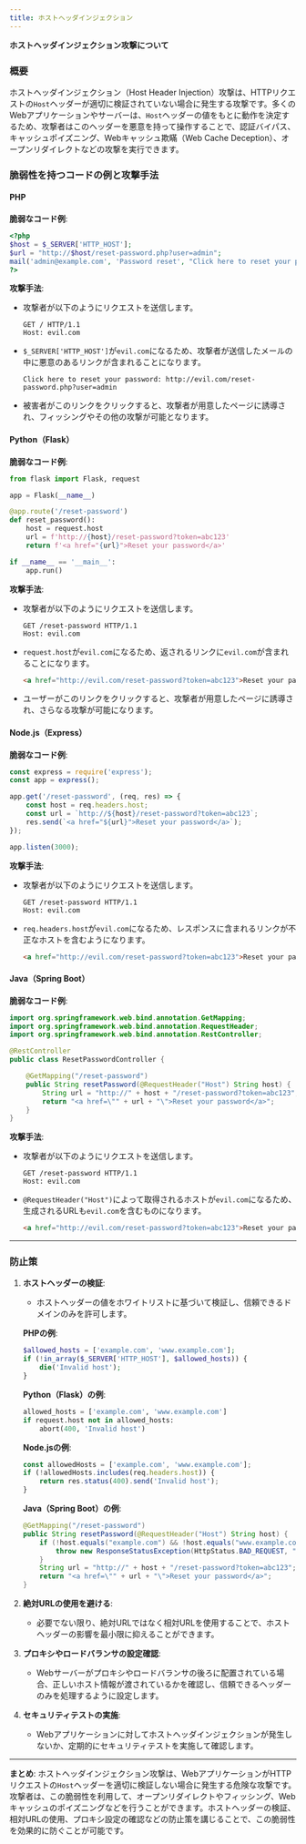 ```yaml
---
title: ホストヘッダインジェクション
---
```


**ホストヘッダインジェクション攻撃について**

### **概要**

ホストヘッダインジェクション（Host Header Injection）攻撃は、HTTPリクエストの`Host`ヘッダーが適切に検証されていない場合に発生する攻撃です。多くのWebアプリケーションやサーバーは、`Host`ヘッダーの値をもとに動作を決定するため、攻撃者はこのヘッダーを悪意を持って操作することで、認証バイパス、キャッシュポイズニング、Webキャッシュ欺瞞（Web Cache Deception）、オープンリダイレクトなどの攻撃を実行できます。

### **脆弱性を持つコードの例と攻撃手法**

#### **PHP**

**脆弱なコード例**:
```php
<?php
$host = $_SERVER['HTTP_HOST'];
$url = "http://$host/reset-password.php?user=admin";
mail('admin@example.com', 'Password reset', "Click here to reset your password: $url");
?>
```

**攻撃手法**:
- 攻撃者が以下のようにリクエストを送信します。

  ```http
  GET / HTTP/1.1
  Host: evil.com
  ```

- `$_SERVER['HTTP_HOST']`が`evil.com`になるため、攻撃者が送信したメールの中に悪意のあるリンクが含まれることになります。

  ```text
  Click here to reset your password: http://evil.com/reset-password.php?user=admin
  ```

- 被害者がこのリンクをクリックすると、攻撃者が用意したページに誘導され、フィッシングやその他の攻撃が可能となります。

#### **Python（Flask）**

**脆弱なコード例**:
```python
from flask import Flask, request

app = Flask(__name__)

@app.route('/reset-password')
def reset_password():
    host = request.host
    url = f'http://{host}/reset-password?token=abc123'
    return f'<a href="{url}">Reset your password</a>'

if __name__ == '__main__':
    app.run()
```

**攻撃手法**:
- 攻撃者が以下のようにリクエストを送信します。

  ```http
  GET /reset-password HTTP/1.1
  Host: evil.com
  ```

- `request.host`が`evil.com`になるため、返されるリンクに`evil.com`が含まれることになります。

  ```html
  <a href="http://evil.com/reset-password?token=abc123">Reset your password</a>
  ```

- ユーザーがこのリンクをクリックすると、攻撃者が用意したページに誘導され、さらなる攻撃が可能になります。

#### **Node.js（Express）**

**脆弱なコード例**:
```javascript
const express = require('express');
const app = express();

app.get('/reset-password', (req, res) => {
    const host = req.headers.host;
    const url = `http://${host}/reset-password?token=abc123`;
    res.send(`<a href="${url}">Reset your password</a>`);
});

app.listen(3000);
```

**攻撃手法**:
- 攻撃者が以下のようにリクエストを送信します。

  ```http
  GET /reset-password HTTP/1.1
  Host: evil.com
  ```

- `req.headers.host`が`evil.com`になるため、レスポンスに含まれるリンクが不正なホストを含むようになります。

  ```html
  <a href="http://evil.com/reset-password?token=abc123">Reset your password</a>
  ```

#### **Java（Spring Boot）**

**脆弱なコード例**:
```java
import org.springframework.web.bind.annotation.GetMapping;
import org.springframework.web.bind.annotation.RequestHeader;
import org.springframework.web.bind.annotation.RestController;

@RestController
public class ResetPasswordController {

    @GetMapping("/reset-password")
    public String resetPassword(@RequestHeader("Host") String host) {
        String url = "http://" + host + "/reset-password?token=abc123";
        return "<a href=\"" + url + "\">Reset your password</a>";
    }
}
```

**攻撃手法**:
- 攻撃者が以下のようにリクエストを送信します。

  ```http
  GET /reset-password HTTP/1.1
  Host: evil.com
  ```

- `@RequestHeader("Host")`によって取得されるホストが`evil.com`になるため、生成されるURLも`evil.com`を含むものになります。

  ```html
  <a href="http://evil.com/reset-password?token=abc123">Reset your password</a>
  ```

---

### **防止策**

1. **ホストヘッダーの検証**:
   - ホストヘッダーの値をホワイトリストに基づいて検証し、信頼できるドメインのみを許可します。

   **PHPの例**:
   ```php
   $allowed_hosts = ['example.com', 'www.example.com'];
   if (!in_array($_SERVER['HTTP_HOST'], $allowed_hosts)) {
       die('Invalid host');
   }
   ```

   **Python（Flask）の例**:
   ```python
   allowed_hosts = ['example.com', 'www.example.com']
   if request.host not in allowed_hosts:
       abort(400, 'Invalid host')
   ```

   **Node.jsの例**:
   ```javascript
   const allowedHosts = ['example.com', 'www.example.com'];
   if (!allowedHosts.includes(req.headers.host)) {
       return res.status(400).send('Invalid host');
   }
   ```

   **Java（Spring Boot）の例**:
   ```java
   @GetMapping("/reset-password")
   public String resetPassword(@RequestHeader("Host") String host) {
       if (!host.equals("example.com") && !host.equals("www.example.com")) {
           throw new ResponseStatusException(HttpStatus.BAD_REQUEST, "Invalid host");
       }
       String url = "http://" + host + "/reset-password?token=abc123";
       return "<a href=\"" + url + "\">Reset your password</a>";
   }
   ```

2. **絶対URLの使用を避ける**:
   - 必要でない限り、絶対URLではなく相対URLを使用することで、ホストヘッダーの影響を最小限に抑えることができます。

3. **プロキシやロードバランサの設定確認**:
   - Webサーバーがプロキシやロードバランサの後ろに配置されている場合、正しいホスト情報が渡されているかを確認し、信頼できるヘッダーのみを処理するように設定します。

4. **セキュリティテストの実施**:
   - Webアプリケーションに対してホストヘッダインジェクションが発生しないか、定期的にセキュリティテストを実施して確認します。

---

**まとめ**:
ホストヘッダインジェクション攻撃は、WebアプリケーションがHTTPリクエストの`Host`ヘッダーを適切に検証しない場合に発生する危険な攻撃です。攻撃者は、この脆弱性を利用して、オープンリダイレクトやフィッシング、Webキャッシュのポイズニングなどを行うことができます。ホストヘッダーの検証、相対URLの使用、プロキシ設定の確認などの防止策を講じることで、この脆弱性を効果的に防ぐことが可能です。